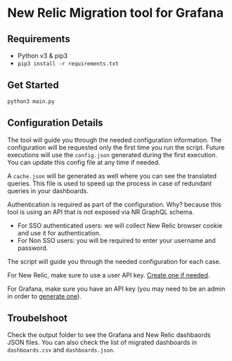 # New Relic Migration tool for Grafana

## Requirements

- Python v3 & pip3
- `pip3 install -r requirements.txt`

## Get Started
`python3 main.py`

## Configuration Details
The tool will guide you through the needed configuration information.
The configuration will be requested only the first time you run the script. Future executions will use the `config.json` generated during the first execution. You can update this config file at any time if needed.

A `cache.json` will be generated as well where you can see the translated queries. This file is used to speed up the process in case of redundant queries in your dashboards.

Authentication is required as part of the configuration. Why?  because this tool is using an API that is not exposed via NR GraphQL schema.
- For SSO authenticated users: we will collect New Relic browser cookie and use it for authentication.
- For Non SSO users: you will be required to enter your username and password.

The script will guide you through the needed configuration for each case.

For New Relic, make sure to use a user API key. [Create one if needed](https://docs.newrelic.com/docs/apis/get-started/intro-apis/new-relic-api-keys/#user-key-create).

For Grafana, make sure you have an API key (you may need to be an admin in order to [generate one](https://grafana.com/docs/grafana-cloud/cloud-portal/create-api-key/)).

## Troubelshoot

Check the output folder to see the Grafana and New Relic dashbaords JSON files. 
You can also check the list of migrated dashboards in `dashboards.csv` and `dashboards.json`.